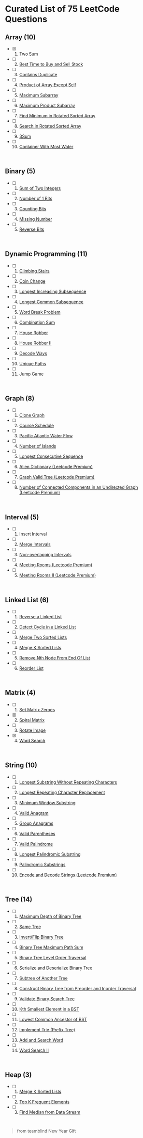 # Curated List of 75 LeetCode Questions 


## Array (10)

- [x] 1. [Two Sum](https://leetcode.com/problems/two-sum/)
- [ ] 2. [Best Time to Buy and Sell Stock](https://leetcode.com/problems/best-time-to-buy-and-sell-stock/)
- [ ] 3. [Contains Duplicate](https://leetcode.com/problems/contains-duplicate/)
- [ ] 4. [Product of Array Except Self](https://leetcode.com/problems/product-of-array-except-self/)
- [ ] 5. [Maximum Subarray](https://leetcode.com/problems/maximum-subarray/)
- [ ] 6. [Maximum Product Subarray](https://leetcode.com/problems/maximum-product-subarray/)
- [ ] 7. [Find Minimum in Rotated Sorted Array](https://leetcode.com/problems/find-minimum-in-rotated-sorted-array/)
- [ ] 8. [Search in Rotated Sorted Array](https://leetcode.com/problems/search-in-rotated-sorted-array/)
- [ ] 9. [3Sum](https://leetcode.com/problems/3sum/)
- [ ] 10. [Container With Most Water](https://leetcode.com/problems/container-with-most-water/)

<br>

## Binary (5)

- [ ] 1. [Sum of Two Integers](https://leetcode.com/problems/sum-of-two-integers/)
- [ ] 2. [Number of 1 Bits](https://leetcode.com/problems/number-of-1-bits/)
- [ ] 3. [Counting Bits](https://leetcode.com/problems/counting-bits/)
- [ ] 4. [Missing Number](https://leetcode.com/problems/missing-number/)
- [ ] 5. [Reverse Bits](https://leetcode.com/problems/reverse-bits/)


<br>

## Dynamic Programming (11)

- [ ] 1. [Climbing Stairs](https://leetcode.com/problems/climbing-stairs/)
- [ ] 2. [Coin Change](https://leetcode.com/problems/coin-change/)
- [ ] 3. [Longest Increasing Subsequence](https://leetcode.com/problems/longest-increasing-subsequence/)
- [ ] 4. [Longest Common Subsequence](https://leetcode.com/problems/longest-common-subsequence/)
- [ ] 5. [Word Break Problem](https://leetcode.com/problems/word-break/)
- [ ] 6. [Combination Sum](https://leetcode.com/problems/combination-sum-iv/)
- [ ] 7. [House Robber](https://leetcode.com/problems/house-robber/)
- [ ] 8. [House Robber II](https://leetcode.com/problems/house-robber-ii/)
- [ ] 9. [Decode Ways](https://leetcode.com/problems/decode-ways/)
- [ ] 10. [Unique Paths](https://leetcode.com/problems/unique-paths/)
- [ ] 11. [Jump Game](https://leetcode.com/problems/jump-game/)


<br>

## Graph (8)

- [ ] 1. [Clone Graph](https://leetcode.com/problems/clone-graph/)
- [ ] 2. [Course Schedule](https://leetcode.com/problems/course-schedule/)
- [ ] 3. [Pacific Atlantic Water Flow](https://leetcode.com/problems/pacific-atlantic-water-flow/)
- [ ] 4. [Number of Islands](https://leetcode.com/problems/number-of-islands/)
- [ ] 5. [Longest Consecutive Sequence](https://leetcode.com/problems/longest-consecutive-sequence/)
- [ ] 6. [Alien Dictionary (Leetcode Premium)](https://leetcode.com/problems/alien-dictionary/)
- [ ] 7. [Graph Valid Tree (Leetcode Premium)](https://leetcode.com/problems/graph-valid-tree/)
- [ ] 8. [Number of Connected Components in an Undirected Graph (Leetcode Premium)](https://leetcode.com/problems/number-of-connected-components-in-an-undirected-graph/)


<br>

## Interval (5)

- [ ] 1. [Insert Interval](https://leetcode.com/problems/insert-interval/)
- [ ] 2. [Merge Intervals](https://leetcode.com/problems/merge-intervals/)
- [ ] 3. [Non-overlapping Intervals](https://leetcode.com/problems/non-overlapping-intervals/)
- [ ] 4. [Meeting Rooms (Leetcode Premium)](https://leetcode.com/problems/meeting-rooms/)
- [ ] 5. [Meeting Rooms II (Leetcode Premium)](https://leetcode.com/problems/meeting-rooms-ii/)


<br>

## Linked List (6)

- [ ] 1. [Reverse a Linked List](https://leetcode.com/problems/reverse-linked-list/)
- [ ] 2. [Detect Cycle in a Linked List](https://leetcode.com/problems/linked-list-cycle/)
- [ ] 3. [Merge Two Sorted Lists](https://leetcode.com/problems/merge-two-sorted-lists/)
- [ ] 4. [Merge K Sorted Lists](https://leetcode.com/problems/merge-k-sorted-lists/)
- [ ] 5. [Remove Nth Node From End Of List](https://leetcode.com/problems/remove-nth-node-from-end-of-list/)
- [ ] 6. [Reorder List](https://leetcode.com/problems/reorder-list/)


<br>

## Matrix (4)

- [ ] 1. [Set Matrix Zeroes](https://leetcode.com/problems/set-matrix-zeroes/)
- [x] 2. [Spiral Matrix](https://leetcode.com/problems/spiral-matrix/)
- [ ] 3. [Rotate Image](https://leetcode.com/problems/rotate-image/)
- [x] 4. [Word Search](https://leetcode.com/problems/word-search/)


<br>

## String (10)

- [ ] 1. [Longest Substring Without Repeating Characters](https://leetcode.com/problems/longest-substring-without-repeating-characters/)
- [ ] 2. [Longest Repeating Character Replacement](https://leetcode.com/problems/longest-repeating-character-replacement/)
- [ ] 3. [Minimum Window Substring](https://leetcode.com/problems/minimum-window-substring/)
- [ ] 4. [Valid Anagram](https://leetcode.com/problems/valid-anagram/)
- [ ] 5. [Group Anagrams](https://leetcode.com/problems/group-anagrams/)
- [ ] 6. [Valid Parentheses](https://leetcode.com/problems/valid-parentheses/)
- [ ] 7. [Valid Palindrome](https://leetcode.com/problems/valid-palindrome/)
- [ ] 8. [Longest Palindromic Substring](https://leetcode.com/problems/longest-palindromic-substring/)
- [ ] 9. [Palindromic Substrings](https://leetcode.com/problems/palindromic-substrings/)
- [ ] 10. [Encode and Decode Strings (Leetcode Premium)](https://leetcode.com/problems/encode-and-decode-strings/)


<br>

## Tree (14)

- [ ] 1. [Maximum Depth of Binary Tree](https://leetcode.com/problems/maximum-depth-of-binary-tree/)
- [ ] 2. [Same Tree](https://leetcode.com/problems/same-tree/)
- [ ] 3. [Invert/Flip Binary Tree](https://leetcode.com/problems/invert-binary-tree/)
- [ ] 4. [Binary Tree Maximum Path Sum](https://leetcode.com/problems/binary-tree-maximum-path-sum/)
- [ ] 5. [Binary Tree Level Order Traversal](https://leetcode.com/problems/binary-tree-level-order-traversal/)
- [ ] 6. [Serialize and Deserialize Binary Tree](https://leetcode.com/problems/serialize-and-deserialize-binary-tree/)
- [ ] 7. [Subtree of Another Tree](https://leetcode.com/problems/subtree-of-another-tree/)
- [ ] 8. [Construct Binary Tree from Preorder and Inorder Traversal](https://leetcode.com/problems/construct-binary-tree-from-preorder-and-inorder-traversal/)
- [ ] 9. [Validate Binary Search Tree](https://leetcode.com/problems/validate-binary-search-tree/)
- [ ] 10. [Kth Smallest Element in a BST](https://leetcode.com/problems/kth-smallest-element-in-a-bst/)
- [ ] 11. [Lowest Common Ancestor of BST](https://leetcode.com/problems/lowest-common-ancestor-of-a-binary-search-tree/)
- [ ] 12. [Implement Trie (Prefix Tree)](https://leetcode.com/problems/implement-trie-prefix-tree/)
- [ ] 13. [Add and Search Word](https://leetcode.com/problems/add-and-search-word-data-structure-design/)
- [ ] 14. [Word Search II](https://leetcode.com/problems/word-search-ii/)


<br>

## Heap (3)

- [ ] 1. [Merge K Sorted Lists](https://leetcode.com/problems/merge-k-sorted-lists/)
- [ ] 2. [Top K Frequent Elements](https://leetcode.com/problems/top-k-frequent-elements/)
- [ ] 3. [Find Median from Data Stream](https://leetcode.com/problems/find-median-from-data-stream/)

<br>

> from teamblind New Year Gift 
